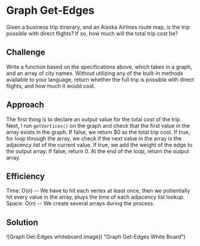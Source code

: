 # Graph Get-Edges
Given a business trip itinerary, and an Alaska Airlines route map, is the trip possible with direct flights? If so, how much will the total trip cost be?

## Challenge
Write a function based on the specifications above, which takes in a graph, and an array of city names. Without utilizing any of the built-in methods available to your language, return whether the full trip is possible with direct flights, and how much it would cost.

## Approach  
The first thing is to declare an output value for the total cost of the trip.  Next, I run `getVertices()` on the graph and check that the first value in the array exists in the graph. If false, we return $0 as the total trip cost. If true, for loop through the array, we check if the next value in the array is the adjacency list of the current value.  If true, we add the weight of the edge to the output array.  If false, return 0.  At the end of the loop, return the output array.

## Efficiency
Time: O(n) -- We have to hit each vertex at least once, then we potientially hit every value in the array, pluys the time of each adjacency list lookup.
Space: O(n) -- We create several arrays during the process.

## Solution
![Graph Get-Edges whiteboard image]( "Graph Get-Edges White Board")